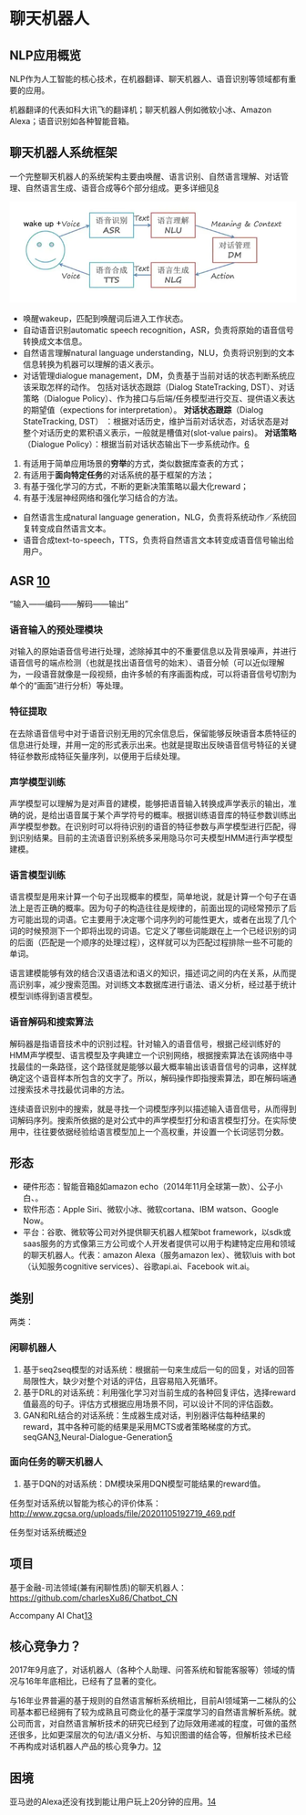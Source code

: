 # 聊天机器人

## NLP应用概览

NLP作为人工智能的核心技术，在机器翻译、聊天机器人、语音识别等领域都有重要的应用。

机器翻译的代表如科大讯飞的翻译机；聊天机器人例如微软小冰、Amazon Alexa；语音识别如各种智能音箱。

## 聊天机器人系统框架

一个完整聊天机器人的系统架构主要由唤醒、语言识别、自然语言理解、对话管理、自然语言生成、语音合成等6个部分组成。更多详细见[8]

![聊天机器人的流程闭环[7]](../img/chatbot_flowchart.png)

- 唤醒wakeup，匹配到唤醒词后进入工作状态。
- 自动语音识别automatic speech recognition，ASR，负责将原始的语音信号转换成文本信息。
- 自然语言理解natural language understanding，NLU，负责将识别到的文本信息转换为机器可以理解的语义表示。
- 对话管理dialogue management，DM，负责基于当前对话的状态判断系统应该采取怎样的动作。
  包括对话状态跟踪（Dialog StateTracking, DST）、对话策略（Dialogue Policy）、作为接口与后端/任务模型进行交互、提供语义表达的期望值（expections for interpretation）。
  **对话状态跟踪**（Dialog StateTracking, DST） ：根据对话历史，维护当前对话状态，对话状态是对整个对话历史的累积语义表示，一般就是槽值对(slot-value pairs)。
  **对话策略**（Dialogue Policy）：根据当前对话状态输出下一步系统动作。[6]

1. 有适用于简单应用场景的**穷举**的方式，类似数据库查表的方式；
2. 有适用于**面向特定任务**的对话系统的基于框架的方法；
3. 有基于强化学习的方式，不断的更新决策策略以最大化reward；
4. 有基于浅层神经网络和强化学习结合的方法。

- 自然语言生成natural language generation，NLG，负责将系统动作／系统回复转变成自然语言文本。
- 语音合成text-to-speech，TTS，负责将自然语言文本转变成语音信号输出给用户。

## ASR [10]

“输入——编码——解码——输出”

### 语音输入的预处理模块

对输入的原始语音信号进行处理，滤除掉其中的不重要信息以及背景噪声，并进行语音信号的端点检测（也就是找出语音信号的始末）、语音分帧（可以近似理解为，一段语音就像是一段视频，由许多帧的有序画面构成，可以将语音信号切割为单个的“画面”进行分析）等处理。

### 特征提取

在去除语音信号中对于语音识别无用的冗余信息后，保留能够反映语音本质特征的信息进行处理，并用一定的形式表示出来。也就是提取出反映语音信号特征的关键特征参数形成特征矢量序列，以便用于后续处理。

### 声学模型训练

声学模型可以理解为是对声音的建模，能够把语音输入转换成声学表示的输出，准确的说，是给出语音属于某个声学符号的概率。根据训练语音库的特征参数训练出声学模型参数。在识别时可以将待识别的语音的特征参数与声学模型进行匹配，得到识别结果。目前的主流语音识别系统多采用隐马尔可夫模型HMM进行声学模型建模。

### 语言模型训练

语言模型是用来计算一个句子出现概率的模型，简单地说，就是计算一个句子在语法上是否正确的概率。因为句子的构造往往是规律的，前面出现的词经常预示了后方可能出现的词语。它主要用于决定哪个词序列的可能性更大，或者在出现了几个词的时候预测下一个即将出现的词语。它定义了哪些词能跟在上一个已经识别的词的后面（匹配是一个顺序的处理过程），这样就可以为匹配过程排除一些不可能的单词。

语言建模能够有效的结合汉语语法和语义的知识，描述词之间的内在关系，从而提高识别率，减少搜索范围。对训练文本数据库进行语法、语义分析，经过基于统计模型训练得到语言模型。

### 语音解码和搜索算法

解码器是指语音技术中的识别过程。针对输入的语音信号，根据己经训练好的HMM声学模型、语言模型及字典建立一个识别网络，根据搜索算法在该网络中寻找最佳的一条路径，这个路径就是能够以最大概率输出该语音信号的词串，这样就确定这个语音样本所包含的文字了。所以，解码操作即指搜索算法，即在解码端通过搜索技术寻找最优词串的方法。

连续语音识别中的搜索，就是寻找一个词模型序列以描述输入语音信号，从而得到词解码序列。搜索所依据的是对公式中的声学模型打分和语言模型打分。在实际使用中，往往要依据经验给语言模型加上一个高权重，并设置一个长词惩罚分数。

## 形态

- 硬件形态：智能音箱[8]如amazon echo（2014年11月全球第一款）、公子小白、。
- 软件形态：Apple Siri、微软小冰、微软cortana、IBM watson、Google Now。
- 平台：谷歌、微软等公司对外提供聊天机器人框架bot framework，以sdk或saas服务的方式像第三方公司或个人开发者提供可以用于构建特定应用和领域的聊天机器人。代表：amazon Alexa（服务amazon lex）、微软luis with bot（认知服务cognitive services）、谷歌api.ai、Facebook wit.ai。

## 类别

两类：

### 闲聊机器人

1. 基于seq2seq模型的对话系统：根据前一句来生成后一句的回复，对话的回答局限性大，缺少对整个对话的评估，且容易陷入死循环。
1. 基于DRL的对话系统：利用强化学习对当前生成的各种回复评估，选择reward值最高的句子。评估方式根据应用场景不同，可以设计不同的评估函数。
1. GAN和RL结合的对话系统：生成器生成对话，判别器评估每种结果的reward，其中各种可能的结果是采用MCTS或者策略梯度的方式。seqGAN[3][4],Neural-Dialogue-Generation[5]

### 面向任务的聊天机器人

1. 基于DQN的对话系统：DM模块采用DQN模型可能结果的reward值。

任务型对话系统以智能为核心的评价体系：http://www.zgcsa.org/uploads/file/20201105192719_469.pdf

任务型对话系统概述[9]

## 项目

基于金融-司法领域(兼有闲聊性质)的聊天机器人：https://github.com/charlesXu86/Chatbot_CN

Accompany AI Chat[13]

## 核心竞争力？

2017年9月底了，对话机器人（各种个人助理、问答系统和智能客服等）领域的情况与16年年底相比，已经有了显著的变化。

与16年业界普遍的基于规则的自然语言解析系统相比，目前AI领域第一二梯队的公司基本都已经拥有了较为成熟且可商业化的基于深度学习的自然语言解析系统。就公司而言，对自然语言解析技术的研究已经到了边际效用递减的程度，可做的虽然还很多，比如更深层次的句法/语义分析、与知识图谱的结合等，但解析技术已经不再构成对话机器人产品的核心竞争力。[12]

## 困境

亚马逊的Alexa还没有找到能让用户玩上20分钟的应用。[14]


[1]: http://www.woshipm.com/pmd/2937210.html
[2]: https://zhuanlan.zhihu.com/p/220097652
[3]: https://github.com/suragnair/seqGAN
[4]: https://github.com/LantaoYu/SeqGAN
[5]: https://github.com/jiweil/Neural-Dialogue-Generation
[6]: https://www.toutiao.com/i6854955754193945096/
[7]: https://www.jianshu.com/p/b8302c22dcba
[8]: http://www.ciotc.org/?from=timeline#/articaltwoinfo?id=20191209112501276114675&ids=18
[9]: https://www.taodudu.cc/news/show-1668385.html
[10]: http://imgtec.eetrend.com/blog/2019/100046571.html#:~:text=%E5%AF%B9%E8%BE%93%E5%85%A5%E7%9A%84%E5%8E%9F%E5%A7%8B%E8%AF%AD%E9%9F%B3,%E2%80%9D%E8%BF%9B%E8%A1%8C%E5%88%86%E6%9E%90%EF%BC%89%E7%AD%89%E5%A4%84%E7%90%86%E3%80%82
[11]: http://blog.itpub.net/29829936/viewspace-2652896/
[12]: https://www.jianshu.com/p/6b83e669cd63
[13]: https://github.com/EasonC13/AI_chatbot_platform
[14]: https://www.zhihu.com/question/264342280/answer/279782691
